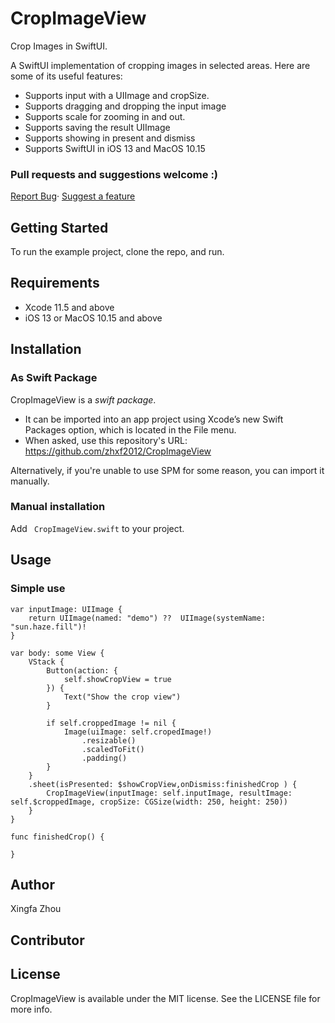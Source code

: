 # CropImageView
Crop Images in SwiftUI.

A SwiftUI implementation of cropping images in selected areas. Here are some of its useful features:

 * Supports input with a UIImage and cropSize.
 * Supports dragging and dropping the input image
 * Supports scale for zooming in and out.
 * Supports saving the result UIImage
 * Supports showing in present and dismiss
 * Supports SwiftUI in iOS 13 and MacOS 10.15
 
 ### Pull requests and suggestions welcome :)
<a href="https://github.com/zhxf2012/CropImageView/issues">Report Bug</a>· <a href="https://github.com/zhxf2012/CropImageView/issues">Suggest a feature</a>
 
## Getting Started
To run the example project, clone the repo, and run.

## Requirements
* Xcode 11.5 and above
* iOS 13  or MacOS 10.15 and above

 
## Installation

### As Swift Package
CropImageView is a *swift package*.
 * It can be imported into an app project using Xcode’s new Swift Packages option, which is located in the File menu.
 * When asked, use this repository's URL: https://github.com/zhxf2012/CropImageView

Alternatively, if you're unable to use SPM for some reason, you can import it manually.

### Manual installation
Add ` CropImageView.swift` to your project.

## Usage
### Simple use

    var inputImage: UIImage {
        return UIImage(named: "demo") ??  UIImage(systemName: "sun.haze.fill")!
    }
    
    var body: some View {
        VStack {
            Button(action: {
                self.showCropView = true
            }) {
                Text("Show the crop view")
            }
            
            if self.croppedImage != nil {
                Image(uiImage: self.cropedImage!)
                    .resizable()
                    .scaledToFit()
                    .padding()
            }
        }
        .sheet(isPresented: $showCropView,onDismiss:finishedCrop ) {
            CropImageView(inputImage: self.inputImage, resultImage: self.$croppedImage, cropSize: CGSize(width: 250, height: 250))
        }
    }
    
    func finishedCrop() {
        
    }


## Author

Xingfa Zhou

## Contributor


## License

CropImageView is available under the MIT license. See the LICENSE file for more info.
